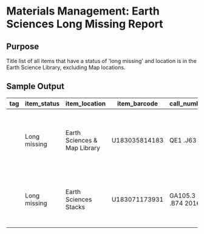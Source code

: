 # Materials Management: Earth Sciences Long Missing Report

## Purpose
Title list of all items that have a status of 'long missing' and location is in the Earth Science Library, excluding Map locations.

## Sample Output
| tag | item_status  | item_location                | item_barcode  | call_number       | shelf_order              | title                                                                            | enumeration | volume | copy_number | long_missing_note |
|-----|--------------|------------------------------|---------------|-------------------|--------------------------|----------------------------------------------------------------------------------|-------------|--------|-------------|-------------------|
|     | Long missing | Earth Sciences & Map Library | U183035814183 | QE1 .J63          | QE 11 J63 V 261 42013 11 | Journal of geoscience education / National Association of Geoscience   Teachers. | v.61 2013   | 1      |             |                   |
|     | Long missing | Earth Sciences Stacks        | U183071173931 | GA105.3 .B74 2016 | GA 3105.3 B74 42016 11   | Designing better maps : a guide for   GIS users / Cynthia A. Brewer.             |             | 1      |             |                   |
